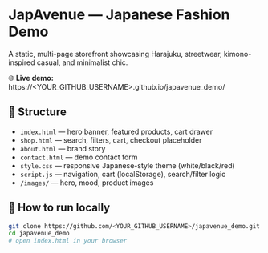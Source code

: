 # JapAvenue — Japanese Fashion Demo

A static, multi-page storefront showcasing Harajuku, streetwear, kimono-inspired casual, and minimalist chic.

🌐 **Live demo:** https://<YOUR_GITHUB_USERNAME>.github.io/japavenue_demo/

## 📂 Structure
- `index.html` — hero banner, featured products, cart drawer
- `shop.html` — search, filters, cart, checkout placeholder
- `about.html` — brand story
- `contact.html` — demo contact form
- `style.css` — responsive Japanese-style theme (white/black/red)
- `script.js` — navigation, cart (localStorage), search/filter logic
- `/images/` — hero, mood, product images

## 🚀 How to run locally
```bash
git clone https://github.com/<YOUR_GITHUB_USERNAME>/japavenue_demo.git
cd japavenue_demo
# open index.html in your browser
